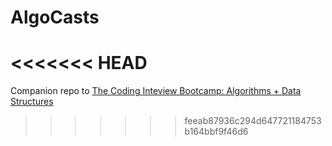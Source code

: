 # AlgoCasts
<<<<<<< HEAD
=======

Companion repo to [The Coding Inteview Bootcamp: Algorithms + Data Structures](https://www.udemy.com/course/coding-interview-bootcamp-algorithms-and-data-structure/)
>>>>>>> feeab87936c294d647721184753b164bbf9f46d6
